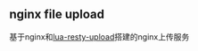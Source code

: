 nginx file upload
----------
基于nginx和[lua-resty-upload](https://github.com/openresty/lua-resty-upload)搭建的nginx上传服务
